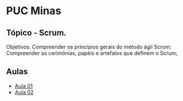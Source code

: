 # PUC Minas

## Tópico - Scrum. 

Objetivos:
  Compreender os princípios gerais do método ágil Scrum;
  Compreender as cerimônias, papéis e artefatos que definem o Scrum;

## Aulas
  - [Aula 01](aula-01/readme.md)
  - [Aula 02](aula-02/readme.md)